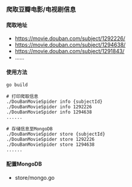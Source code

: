 ### 爬取豆瓣电影/电视剧信息

#### 爬取地址

- https://movie.douban.com/subject/1292226/
- https://movie.douban.com/subject/1294638/
- https://movie.douban.com/subject/1291843/
- ......

#### 使用方法

```shell
go build

# 打印爬取信息
./DouBanMovieSpider info {subjectId}
./DouBanMovieSpider info 1292226
./DouBanMovieSpider info 1294638
......

# 存储信息至MongoDB
./DouBanMovieSpider store {subjectId}
./DouBanMovieSpider store 1292226
./DouBanMovieSpider store 1294638
......
```

#### 配置MongoDB

- store/mongo.go